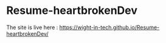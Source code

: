# Resume-heartbrokenDev

The site is live here : https://wight-in-tech.github.io/Resume-heartbrokenDev/
